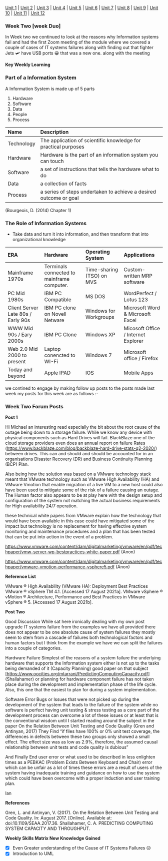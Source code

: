 [Unit 1](/MyPortfolio/OOIS/Unit01.html) | [Unit 2](/MyPortfolio/OOIS/Unit02.html) | [Unit 3](/MyPortfolio/OOIS/Unit03.html) | [Unit 4](/MyPortfolio/OOIS/Unit04.html) | [Unit 5](/MyPortfolio/OOIS/Unit05.html) | [Unit 6](/MyPortfolio/OOIS/Unit06.html) | [Unit 7](/MyPortfolio/OOIS/Unit07.html) | [Unit 8](/MyPortfolio/OOIS/Unit08.html) | [Unit 9](/MyPortfolio/OOIS/Unit09.html) | [Unit 10](/MyPortfolio/OOIS/Unit10.html) | [Unit 11](/MyPortfolio/OOIS/Unit11.html) | [Unit 12](/MyPortfolio/OOIS/Unit12.html)

### Week Two [week Duo]

In Week two we continued to look at the reasons why Information systems fail and had the first Zoom meeting of the module where we covered a couple of cases of IT systems failures along with finding out that fighter Jets 🛩 have USB ports 😀 that was a new one. along with the meeting 

**Key Weekly Learning**

### Part of a Information System

A Information System is made up of 5 parts

1. Hardware
2. Software
3. Data
4. People
5. Process

| Name | Description |
| :--  | :--         |
| Technology | The application of scientific knowledge for practical purposes |
| Hardware   | Hardware is the part of an information system you can touch    |
| Software   | a set of instructions that tells the hardware what to do       |
| Data       | a collection of facts                                          |
| Process    | a series of steps undertaken to achieve a desired outcome or goal |

(Bourgeois, D. (2014) Chapter 1)

### The Role of Information Systems

- Take data and turn it into information, and then transform that into organizational knowledge

| ERA | Hardware | Operating System | Applications |
| :-- | :--      | :--              | :--          |
| Mainframe 1970s | Terminals connected to mainframe computer. | Time-sharing (TSO) on MVS | Custom-written MRP software |
| PC Mid 1980s    | IBM PC Compatible                          | MS DOS                    | WordPerfect / Lotus 123     |
| Client Server Late 80s / Early 90s | IBM PC clone on Novell Netware | Windows for Workgroups | Microsoft Word & Microsoft Excel |
| WWW Mid 90s / Eary 2000s | IBM PC Clone | Windows XP | Micosoft Office / Internet Explorer |
| Web 2.0 Mid 2000 to present | Laptop conencted to WI-Fi | Windows 7 | Microsoft office / Firefox |
| Today and beyond | Apple IPAD | IOS | Mobile Apps |


we contined to engage by making follow up posts to the posts made last week my posts for this week are as follows :-

### Week Two Forum Posts

**Post 1**

Hi Michael an interesting read especially the bit about the root cause of the outage being down to a storage failure. While we know any device with physical components such as Hard Drives will fail. BlackBlaze one of the cloud storage providers even does an annual report on failure Rates (https://www.backblaze.com/blog/backblaze-hard-drive-stats-q2-2020/) between drives. This can and should and should be accounted for in an organisations Disaster Recovery (DR) and Business Continuity Planning (BCP) Plan.

Also being how the solution was based on a VMware technology stack meant that VMware technology such as VMware High Availability (HA) and VMware Vmotion that enable migration of a live VM to a new host could also have been used to mitigate some of the risk of a failure causing an outage. The Human factor also appears to be at play here with the design setup and configuration of the system not matching the actual business requirements for High availability 24/7 operation.

these technical white papers from VMware explain how the technology that would have been available in this case could have mitigated some of the impact but technology is no replacement for having effective system monitoring and maintenance procedures and a plan that has been tested that can be put into action in the event of a problem.

https://www.vmware.com/content/dam/digitalmarketing/vmware/en/pdf/techpaper/vmw-server-wp-bestpractices-white-paper.pdf (Anon)

https://www.vmware.com/content/dam/digitalmarketing/vmware/en/pdf/techpaper/vmware-vmotion-performance-vsphere5.pdf (Anon)

**Reference List**

VMware ® High Availability (VMware HA): Deployment Best Practices VMware ® vSphere TM 4.1. [Accessed 17 August 2021a].
VMware vSphere ® vMotion ® Architecture, Performance and Best Practices in VMware vSphere ® 5. [Accessed 17 August 2021b].

**Post Two**

Good Discussion  While sat here ironically dealing with my own post upgrade IT systems failure from the examples we have all provided there does not appear to be one absolute cause of system failures they mostly seem to stem from a cascade of failures both technological factors and human factors but I think from the example we have we can split the failures into a couple of categories.

Hardware Failure Simplest of the reasons of a system failure the underlying hardware that supports the Information system either is not up to the tasks being demanded of it (Capacity Planning) good paper on that subject [https://www.oocities.org/mtarrani/PredictingComputingCapacity.pdf] (Shallahamer) or planning for hardware component failure has not taken place during the development and implementation phase of the life cycle. Also, this one that the easiest to plan for during a system implementation.

Software Error Bugs or Issues that were not picked up during the development of the system that leads to the failure of the system while no software is perfect having unit testing & stress testing as a core part of the development process can overcome a lot of these issues or at least that is the conventional wisdom until I started reading around the subject in the paper On the Relation Between Unit Testing and Code Quality (Gren and Antinyan, 2017) They Find “if files have 100% or 0% unit test coverage, the differences in defects between these two groups only showed a small effect. The effect size was as low as 2.9%, therefore, the assumed causal relationship between unit tests and code quality is dubious”

And Finally End user error or what used to be described in less enlighten times as a PEBKAC (Problem Exists Between Keyboard and Chair) error which can be unfair as a lot of times these errors are a result of users of the system having inadequate training and guidance on how to use the system which could have been overcome with a proper induction and user training plan.

Ian 

**References**

Gren, L. and Antinyan, V. (2017). On the Relation Between Unit Testing and Code Quality. In: August 2017. [Online]. Available at: doi:10.1109/SEAA.2017.36.
Shallahamer, C. A. PREDICTING COMPUTING SYSTEM CAPACITY AND THROUGHPUT.

**Weekly Skills Matrix New Knowledge Gained**

- [x] Even Greater understanding of the Cause of IT Systems Failures ☹️
- [X] Introduction to UML
